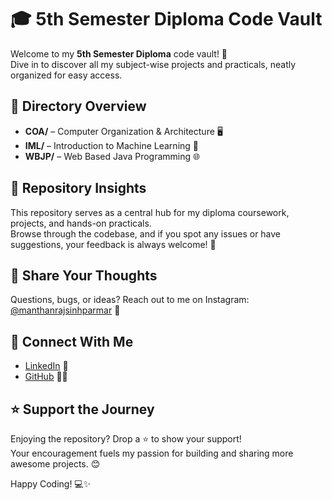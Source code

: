 # 🎓 5th Semester Diploma Code Vault

Welcome to my **5th Semester Diploma** code vault! 🚀  
Dive in to discover all my subject-wise projects and practicals, neatly organized for easy access.

## 📂 Directory Overview
- **COA/** – Computer Organization & Architecture 🖥️
- **IML/** – Introduction to Machine Learning 🤖
- **WBJP/** – Web Based Java Programming 🌐

## 📌 Repository Insights
This repository serves as a central hub for my diploma coursework, projects, and hands-on practicals.  
Browse through the codebase, and if you spot any issues or have suggestions, your feedback is always welcome! 🐛

## 💬 Share Your Thoughts
Questions, bugs, or ideas? Reach out to me on Instagram: [@manthanrajsinhparmar](https://instagram.com/manthanrajsinhparmar) 💬

## 🚀 Connect With Me
- [LinkedIn](https://www.linkedin.com/in/manthanrajsinh-parmar-1b4637275?utm_source=share&utm_campaign=share_via&utm_content=profile&utm_medium=android_app) 🔗
- [GitHub](https://github.com/ParmarManthanrajsinh) 🐱‍💻

## ⭐️ Support the Journey
Enjoying the repository? Drop a ⭐️ to show your support!  
Your encouragement fuels my passion for building and sharing more awesome projects. 😊

Happy Coding! 💻✨
